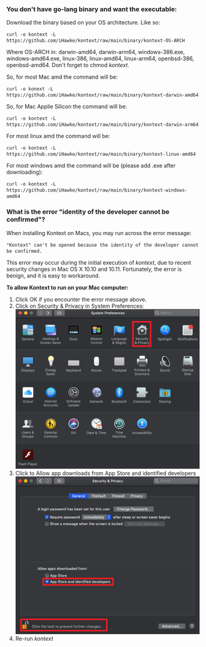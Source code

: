 <h3>You don't have go-lang binary and want the executable:</h3>

Download the binary based on your OS architecture. Like so:

    curl -o kontext -L https://github.com/iHawke/kontext/raw/main/binary/kontext-OS-ARCH

Where OS-ARCH in:  darwin-amd64, darwin-arm64, windows-386.exe, windows-amd64.exe, linux-386, linux-amd64, linux-arm64, openbsd-386, openbsd-amd64.
Don't forget to chmod _kontext_.

So, for most Mac amd the command will be:

    curl -o konext -L https://github.com/iHawke/kontext/raw/main/binary/kontext-darwin-amd64

So, for Mac Applie Silicon the command will be:

    curl -o kontext -L https://github.com/iHawke/kontext/raw/main/binary/kontext-darwin-arm64

For most linux amd the command will be:

    curl -o kontext -L https://github.com/iHawke/kontext/raw/main/binary/kontext-linux-amd64

For most windows amd the command will be (please add .exe after downloading):

    curl -o kontext -L https://github.com/iHawke/kontext/raw/main/binary/kontext-windows-amd64

<h3>What is the error "identity of the developer cannot be confirmed"?</h3>

When installing Kontext on Macs, you may run across the error message:

    "Kontext" can't be opened because the identity of the developer cannot be confirmed.

This error may occur during the initial execution of *kontext*, due to recent security changes in Mac OS X 10.10 and 10.11. Fortunately, the error is benign, and it is easy to workaround.

**To allow Kontext to run on your Mac computer:**

1. Click OK if you encounter the error message above.
2. Click on Security & Privacy in System Preferences:
   ![Alt text](../image/mac-security-and-privacy.png?raw=true "")
3. Click to Allow app downloads from App Store and identified developers
   ![Alt text](../image/mac-select-developer-option.png?raw=true "")
4. Re-run *kontext*